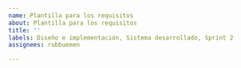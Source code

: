 ```yaml
---
name: Plantilla para los requisitos
about: Plantilla para los requisitos
title: ''
labels: Diseño e implementación, Sistema desarrollado, Sprint 2
assignees: rubbuemen

---
```



